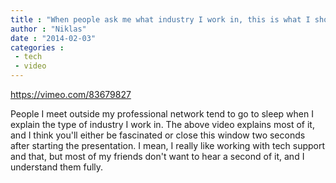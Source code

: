 ```yaml
---
title : "When people ask me what industry I work in, this is what I should send out"
author : "Niklas"
date : "2014-02-03"
categories : 
 - tech
 - video
---
```


https://vimeo.com/83679827

People I meet outside my professional network tend to go to sleep when I explain the type of industry I work in. The above video explains most of it, and I think you'll either be fascinated or close this window two seconds after starting the presentation. I mean, I really like working with tech support and that, but most of my friends don't want to hear a second of it, and I understand them fully.
